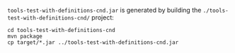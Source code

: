 `tools-test-with-definitions-cnd.jar` is generated by building the `./tools-test-with-definitions-cnd/` project:
```
cd tools-test-with-definitions-cnd
mvn package
cp target/*.jar ../tools-test-with-definitions-cnd.jar
```
